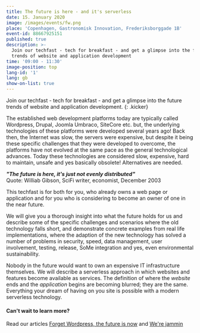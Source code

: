 ```yaml
---
title: The future is here - and it's serverless
date: 15. January 2020
image: /images/events/fw.png
place: 'Copenhagen, Gastronomisk Innovation, Frederiksborggade 1B'
event-id: 88667925151
published: true
description: >-
  Join our techfast - tech for breakfast - and get a glimpse into the future
  trends of website and application development
time: '09:00 - 11:30'
image-position: top
lang-id: '1'
lang: gb
show-on-list: true
---
```


Join our techfast - tech for breakfast - and get a glimpse into the future trends of website and application development.
{: .kicker}

The established web development platforms today are typically called Wordpress, Drupal, Joomla Umbraco, SiteCore etc. but, the underlying technologies of these platforms were developed several years ago!
Back then, the Internet was slow, the servers were expensive, but despite it being these specific challenges that they were developed to overcome, the platforms have not evolved at the same pace as the general technological advances. Today these technologies are considered slow, expensive, hard to  maintain, unsafe and yes basically obsolete! Alternatives are needed.


*__"The future is here, it's just not evenly distributed"__*<br/>
Quote: Williab Gibson, SciFi writer, economist, December 2003

This techfast is for both for you, who already owns a web page or application and for you who is considering to become an owner of one in the near future.

We will give you a thorough insight into what the future holds for us and describe some of the specific challenges and scenarios where the old technology falls short, and demonstrate concrete examples from real life implementations, where the adaption of the new technology has solved a number of problems in security, speed, data management, user involvement, testing, release, SoMe integration and yes, even environmental sustainability.

Nobody in the future would want to own an expensive IT infrastructure themselves. We will describe a serverless approach in which websites and features become available as services. The definition of where the _website_ ends and the _application_ begins are becoming blurred; they are the same. Everything your dream of having on you site is possible with a modern serverless technology.

#### Can't wait to learn more?

Read our articles [Forget Wordpress, the future is now](/anything/forget-wordpress) and [We're jammin](/anything/we-re-jammin/)
